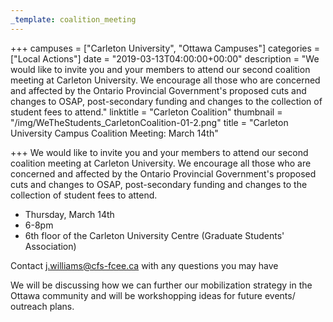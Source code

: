 ```yaml
---
_template: coalition_meeting
---
```



+++
campuses = ["Carleton University", "Ottawa Campuses"]
categories = ["Local Actions"]
date = "2019-03-13T04:00:00+00:00"
description = "We would like to invite you and your members to attend our second coalition meeting at Carleton University. We encourage all those who are concerned and affected by the Ontario Provincial Government's proposed cuts and changes to OSAP, post-secondary funding and changes to the collection of student fees to attend."
linktitle = "Carleton Coalition"
thumbnail = "/img/WeTheStudents_CarletonCoalition-01-2.png"
title = "Carleton University Campus Coalition Meeting: March 14th"

+++
We would like to invite you and your members to attend our second coalition meeting at Carleton University. We encourage all those who are concerned and affected by the Ontario Provincial Government's proposed cuts and changes to OSAP, post-secondary funding and changes to the collection of student fees to attend.

* Thursday, March 14th
* 6-8pm
* 6th floor of the Carleton University Centre (Graduate Students' Association)

Contact j.williams@cfs-fcee.ca with any questions you may have

We will be discussing how we can further our mobilization strategy in the Ottawa community and will be workshopping ideas for future events/ outreach plans. 
